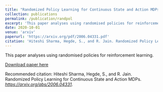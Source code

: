 ```yaml
---
title: "Randomized Policy Learning for Continuous State and Action MDPs"
collection: publications
permalink: /publication/randpol
excerpt: 'This paper analyses using randomised policies for reinforcement learning.'
date: 2020-10-01
venue: 'arxiv'
paperurl: 'https://arxiv.org/pdf/2006.04331.pdf'
citation: 'Hiteshi Sharma, Hegde, S., and R. Jain. Randomized Policy Learning for Continuous State and Action MDPs. <i>https://arxiv.org/abs/2006.04331</i>.'
---
```

This paper analyses using randomised policies for reinforcement learning.

[Download paper here](https://arxiv.org/pdf/2006.04331.pdf)

Recommended citation: Hiteshi Sharma, Hegde, S., and R. Jain. Randomized Policy Learning for Continuous State and Action MDPs. <i>https://arxiv.org/abs/2006.04331</i>.